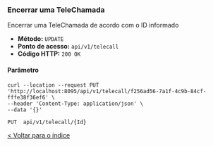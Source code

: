 ### Encerrar uma TeleChamada

Encerrar uma TeleChamada de acordo com o ID informado

- **Método:** `UPDATE`
- **Ponto de acesso:** `api/v1/telecall`
- **Código HTTP:** `200 OK`

#### Parâmetro

```shell
curl --location --request PUT 'http://localhost:8095/api/v1/telecall/f256ad56-7a1f-4c9b-84cf-fffe38f36ef6' \
--header 'Content-Type: application/json' \
--data '{}'
```
    PUT  api/v1/telecall/{Id}

[< Voltar para o índice](../README.md)